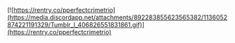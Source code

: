 [![https://rentry.co/pperfectcrimetrio](https://media.discordapp.net/attachments/892283855623565382/1136052874221191329/Tumblr_l_406826551831861.gif)](https://rentry.co/pperfectcrimetrio)

